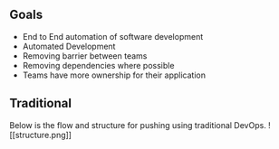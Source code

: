 ## Goals
- End to End automation of software development
- Automated Development
- Removing barrier between teams
- Removing dependencies where possible
- Teams have more ownership for their application

## Traditional
Below is the flow and structure for pushing using traditional DevOps.
![[structure.png]]